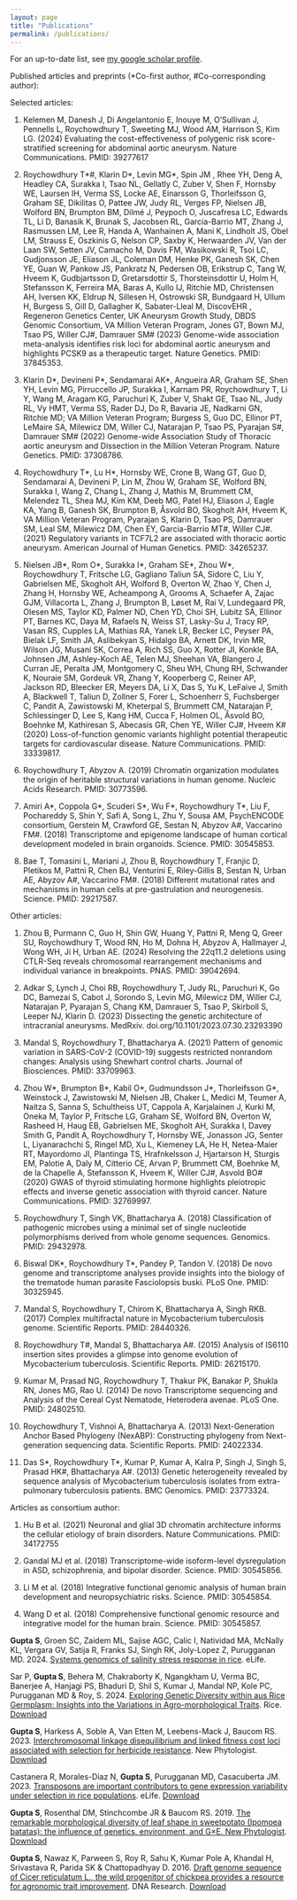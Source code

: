 ```yaml
---
layout: page
title: "Publications"
permalink: /publications/
---
```


For an up-to-date list, see [my google scholar profile](https://scholar.google.co.in/citations?user=zogNrkQAAAAJ&hl=en).

Published articles and preprints (*Co-first author, #Co-corresponding author):

Selected articles:

1.	Kelemen M, Danesh J,  Di Angelantonio E, Inouye M, O’Sullivan J, Pennells L, Roychowdhury T, Sweeting MJ, Wood AM, Harrison S, Kim LG. (2024) Evaluating the cost-effectiveness of polygenic risk score-stratified screening for abdominal aortic aneurysm. Nature Communications. PMID: 39277617

2.	Roychowdhury T*#, Klarin D*, Levin MG*, Spin JM , Rhee YH, Deng A, Headley CA, Surakka I, Tsao NL, Gellatly  C, Zuber V, Shen F, Hornsby WE, Laursen IH, Verma SS, Locke AE, Einarsson G, Thorleifsson G, Graham SE, Dikilitas O, Pattee JW, Judy RL, Verges FP, Nielsen JB, Wolford BN, Brumpton BM, Dilmé J, Peypoch O, Juscafresa LC, Edwards TL, Li D, Banasik K, Brunak S, Jacobsen RL, Garcia-Barrio MT, Zhang J, Rasmussen LM, Lee R, Handa A, Wanhainen A, Mani K, Lindholt JS, Obel LM, Strauss E, Oszkinis G, Nelson CP, Saxby K, Herwaarden JV, Van der Laan SW, Setten JV, Camacho M, Davis FM, Wasikowski R, Tsoi LC, Gudjonsson JE, Eliason JL, Coleman DM, Henke PK, Ganesh SK, Chen YE, Guan W, Pankow JS, Pankratz N, Pedersen OB, Erikstrup C, Tang W, Hveem K, Gudbjartsson D, Gretarsdottir S, Thorsteinsdottir U, Holm H, Stefansson K, Ferreira MA, Baras A, Kullo IJ, Ritchie MD, Christensen AH, Iversen KK, Eldrup N, Sillesen H, Ostrowski SR, Bundgaard H, Ullum H, Burgess S, Gill D, Gallagher K, Sabater-Lleal M, DiscovEHR , Regeneron Genetics Center, UK Aneurysm Growth Study, DBDS Genomic Consortium, VA Million Veteran Program, Jones GT, Bown MJ, Tsao PS, Willer CJ#, Damrauer SM# (2023) Genome-wide association meta-analysis identifies risk loci for abdominal aortic aneurysm and highlights PCSK9 as a therapeutic target. Nature Genetics. PMID: 37845353.

3.	Klarin D*, Devineni P*, Sendamarai AK*, Angueira AR, Graham SE, Shen YH, Levin MG, Pirruccello JP, Surakka I, Karnam PR, Roychowdhury T, Li Y, Wang M, Aragam KG, Paruchuri K, Zuber V, Shakt GE, Tsao NL, Judy RL, Vy HMT, Verma SS, Rader DJ, Do R, Bavaria JE, Nadkarni GN, Ritchie MD; VA Million Veteran Program; Burgess S, Guo DC, Ellinor PT, LeMaire SA, Milewicz DM, Willer CJ, Natarajan P, Tsao PS, Pyarajan S#, Damrauer SM# (2022) Genome-wide Association Study of Thoracic aortic aneurysm and Dissection in the Million Veteran Program. Nature Genetics. PMID: 37308786. 

4.	Roychowdhury T*, Lu H*, Hornsby WE, Crone B, Wang GT, Guo D, Sendamarai A, Devineni P, Lin M, Zhou W, Graham SE, Wolford BN, Surakka I, Wang Z, Chang L, Zhang J, Mathis M, Brummett CM, Melendez TL, Shea MJ, Kim KM, Deeb MG, Patel HJ, Eliason J, Eagle KA, Yang B, Ganesh SK, Brumpton B, Åsvold BO, Skogholt AH, Hveem K, VA Million Veteran Program, Pyarajan S, Klarin D, Tsao PS, Damrauer SM, Leal SM, Milewicz DM, Chen EY, Garcia-Barrio MT#, Willer CJ#. (2021) Regulatory variants in TCF7L2 are associated with thoracic aortic aneurysm. American Journal of Human Genetics. PMID: 34265237. 
5.	Nielsen JB*, Rom O*, Surakka I*, Graham SE*, Zhou W*, Roychowdhury T, Fritsche LG, Gagliano Taliun SA, Sidore C, Liu Y, Gabrielsen ME, Skogholt AH, Wolford B, Overton W, Zhao Y, Chen J, Zhang H, Hornsby WE, Acheampong A, Grooms A, Schaefer A, Zajac GJM, Villacorta L, Zhang J, Brumpton B, Løset M, Rai V, Lundegaard PR, Olesen MS, Taylor KD, Palmer ND, Chen YD, Choi SH, Lubitz SA, Ellinor PT, Barnes KC, Daya M, Rafaels N, Weiss ST, Lasky-Su J, Tracy RP, Vasan RS, Cupples LA, Mathias RA, Yanek LR, Becker LC, Peyser PA, Bielak LF, Smith JA, Aslibekyan S, Hidalgo BA, Arnett DK, Irvin MR, Wilson JG, Musani SK, Correa A, Rich SS, Guo X, Rotter JI, Konkle BA, Johnsen JM, Ashley-Koch AE, Telen MJ, Sheehan VA, Blangero J, Curran JE, Peralta JM, Montgomery C, Sheu WH, Chung RH, Schwander K, Nouraie SM, Gordeuk VR, Zhang Y, Kooperberg C, Reiner AP, Jackson RD, Bleecker ER, Meyers DA, Li X, Das S, Yu K, LeFaive J, Smith A, Blackwell T, Taliun D, Zollner S, Forer L, Schoenherr S, Fuchsberger C, Pandit A, Zawistowski M, Kheterpal S, Brummett CM, Natarajan P, Schlessinger D, Lee S, Kang HM, Cucca F, Holmen OL, Åsvold BO, Boehnke M, Kathiresan S, Abecasis GR, Chen YE, Willer CJ#, Hveem K# (2020) Loss-of-function genomic variants highlight potential therapeutic targets for cardiovascular disease. Nature Communications. PMID: 33339817.

6.	Roychowdhury T, Abyzov A. (2019) Chromatin organization modulates the origin of heritable structural variations in human genome. Nucleic Acids Research. PMID: 30773596. 

7.	Amiri A*, Coppola G*, Scuderi S*, Wu F*, Roychowdhury T*, Liu F, Pochareddy S, Shin Y, Safi A, Song L, Zhu Y, Sousa AM, PsychENCODE consortium, Gerstein M, Crawford GE, Sestan N, Abyzov A#, Vaccarino FM#. (2018) Transcriptome and epigenome landscape of human cortical development modeled in brain organoids. Science. PMID: 30545853.

8.	Bae T, Tomasini L, Mariani J, Zhou B, Roychowdhury T, Franjic D, Pletikos M, Pattni R, Chen BJ, Venturini E, Riley-Gillis B, Sestan N, Urban AE, Abyzov A#, Vaccarino FM#. (2018) Different mutational rates and mechanisms in human cells at pre-gastrulation and neurogenesis. Science. PMID: 29217587.

Other articles:

1.	Zhou B, Purmann C, Guo H, Shin GW, Huang Y, Pattni R, Meng  Q, Greer  SU, Roychowdhury T, Wood RN, Ho M, Dohna H,  Abyzov A, Hallmayer J, Wong  WH, Ji H, Urban AE. (2024) Resolving the 22q11.2 deletions using CTLR-Seq reveals chromosomal rearrangement mechanisms and individual variance in breakpoints. PNAS. PMID: 39042694.

2.	Adkar S, Lynch J, Choi RB, Roychowdhury T, Judy RL, Paruchuri K, Go DC, Bamezai S, Cabot J, Sorondo S, Levin MG, Milewicz DM, Willer CJ, Natarajan P, Pyarajan S, Chang KM, Damrauer S, Tsao P, Skirboll S, Leeper NJ, Klarin D. (2023) Dissecting the genetic architecture of intracranial aneurysms. MedRxiv. doi.org/10.1101/2023.07.30.23293390

3.	Mandal S, Roychowdhury T, Bhattacharya A. (2021) Pattern of genomic variation in SARS-CoV-2 (COVID-19) suggests restricted nonrandom changes: Analysis using Shewhart control charts. Journal of Biosciences. PMID: 33709963.

4.	Zhou W*, Brumpton B*, Kabil O*, Gudmundsson J*, Thorleifsson G*, Weinstock J, Zawistowski M, Nielsen JB, Chaker L, Medici M, Teumer A, Naitza S, Sanna S, Schultheiss UT, Cappola A, Karjalainen J, Kurki M, Oneka M, Taylor P, Fritsche LG, Graham SE, Wolford BN, Overton W, Rasheed H, Haug EB, Gabrielsen ME, Skogholt AH, Surakka I, Davey Smith G, Pandit A, Roychowdhury T, Hornsby WE, Jonasson JG, Senter L, Liyanarachchi S, Ringel MD, Xu L, Kiemeney LA, He H, Netea-Maier RT, Mayordomo JI, Plantinga TS, Hrafnkelsson J, Hjartarson H, Sturgis EM, Palotie A, Daly M, Citterio CE, Arvan P, Brummett CM, Boehnke M, de la Chapelle A, Stefansson K, Hveem K, Willer CJ#, Asvold BO# (2020) GWAS of thyroid stimulating hormone highlights pleiotropic effects and inverse genetic association with thyroid cancer. Nature Communications. PMID: 32769997.

5.	Roychowdhury T, Singh VK, Bhattacharya A. (2018) Classification of pathogenic microbes using a minimal set of single nucleotide polymorphisms derived from whole genome sequences. Genomics. PMID: 29432978.

6.	Biswal DK*, Roychowdhury T*, Pandey P, Tandon V. (2018) De novo genome and transcriptome analyses provide insights into the biology of the trematode human parasite Fasciolopsis buski. PLoS One. PMID: 30325945. 

7.	Mandal S, Roychowdhury T, Chirom K, Bhattacharya A, Singh RKB. (2017) Complex multifractal nature in Mycobacterium tuberculosis genome. Scientific Reports. PMID: 28440326.

8.	Roychowdhury T#, Mandal S, Bhattacharya A#. (2015) Analysis of IS6110 insertion sites provides a glimpse into genome evolution of Mycobacterium tuberculosis. Scientific Reports. PMID: 26215170.

9.	Kumar M, Prasad NG, Roychowdhury T, Thakur PK, Banakar P, Shukla RN, Jones MG, Rao U. (2014) De novo Transcriptome sequencing and Analysis of the Cereal Cyst Nematode, Heterodera avenae. PLoS One. PMID: 24802510.

10.	Roychowdhury T, Vishnoi A, Bhattacharya A. (2013) Next-Generation Anchor Based Phylogeny (NexABP): Constructing phylogeny from Next-generation sequencing data. Scientific Reports. PMID: 24022334.

11.	Das S*, Roychowdhury T*, Kumar P, Kumar A, Kalra P, Singh J, Singh S, Prasad HK#, Bhattacharya A#. (2013) Genetic heterogeneity revealed by sequence analysis of Mycobacterium tuberculosis isolates from extra-pulmonary tuberculosis patients. BMC Genomics. PMID: 23773324. 

Articles as consortium author:

1.	Hu B et al. (2021) Neuronal and glial 3D chromatin architecture informs the cellular etiology of brain disorders. Nature Communications. PMID: 34172755

2.	Gandal MJ et al. (2018) Transcriptome-wide isoform-level dysregulation in ASD, schizophrenia, and bipolar disorder. Science. PMID: 30545856.

3.	 Li M et al. (2018) Integrative functional genomic analysis of human brain development and neuropsychiatric risks. Science. PMID: 30545854.

4.	Wang D et al. (2018) Comprehensive functional genomic resource and integrative model for the human brain. Science. PMID: 30545857.




**Gupta S**, Groen SC, Zaidem ML, Sajise AGC, Calic I, Natividad MA, McNally KL, Vergara GV, Satija R, Franks SJ, Singh RK, Joly-Lopez Z, Purugganan MD. 2024. [Systems genomics of salinity stress response in rice](https://elifesciences.org/articles/99352). eLife.

Sar P, **Gupta S**, Behera M, Chakraborty K, Ngangkham U, Verma BC, Banerjee A, Hanjagi PS, Bhaduri D, Shil S, Kumar J, Mandal NP, Kole PC, Purugganan MD & Roy, S. 2024. [Exploring Genetic Diversity within aus Rice Germplasm: Insights into the Variations in Agro-morphological Traits](https://thericejournal.springeropen.com/articles/10.1186/s12284-024-00700-4). Rice. [Download](http://gupta-plantgenevo.github.io/files/Aus_GWAS.pdf)

**Gupta S**, Harkess A, Soble A, Van Etten M, Leebens-Mack J, Baucom RS. 2023. [Interchromosomal linkage disequilibrium and linked fitness cost loci associated with selection for herbicide resistance](https://onlinelibrary.wiley.com/doi/10.1111/nph.18782). New Phytologist. [Download](http://gupta-plantgenevo.github.io/files/herbicideResistance.pdf)

Castanera R, Morales-Diaz N, **Gupta S**, Purugganan MD, Casacuberta JM. 2023. [Transposons are important contributors to gene expression variability under selection in rice populations](https://elifesciences.org/articles/86324). eLife. [Download](http://gupta-plantgenevo.github.io/files/transposons.pdf)

**Gupta S**, Rosenthal DM, Stinchcombe JR & Baucom RS. 2019. [The remarkable morphological diversity of leaf shape in sweetpotato (Ipomoea batatas): the influence of genetics, environment, and G×E. New Phytologist](https://nph.onlinelibrary.wiley.com/doi/10.1111/nph.16286). [Download](http://gupta-plantgenevo.github.io/files/sweetpotato.pdf) 

**Gupta S**, Nawaz K, Parween S, Roy R, Sahu K, Kumar Pole A, Khandal H, Srivastava R, Parida SK & Chattopadhyay D. 2016. [Draft genome sequence of Cicer reticulatum L., the wild progenitor of chickpea provides a resource for agronomic trait improvement](https://doi.org/10.1093/dnares/dsw042). DNA Research. [Download](http://gupta-plantgenevo.github.io/files/chickpea.pdf)
